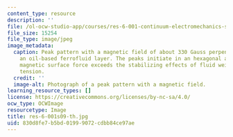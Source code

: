```yaml
---
content_type: resource
description: ''
file: /ol-ocw-studio-app/courses/res-6-001-continuum-electromechanics-spring-2009/830d8fe7b5bd01999072cdbb84ce97ae_res-6-001s09-th.jpg
file_size: 15254
file_type: image/jpeg
image_metadata:
  caption: Peak pattern with a magnetic field of about 330 Gauss perpendicular to
    an oil-based ferrofluid layer. The peaks initiate in an hexagonal array when the
    magnetic surface force exceeds the stabilizing effects of fluid weight and surface
    tension.
  credit: ''
  image-alt: Photograph of a peak pattern with a magnetic field.
learning_resource_types: []
license: https://creativecommons.org/licenses/by-nc-sa/4.0/
ocw_type: OCWImage
resourcetype: Image
title: res-6-001s09-th.jpg
uid: 830d8fe7-b5bd-0199-9072-cdbb84ce97ae
---
```

